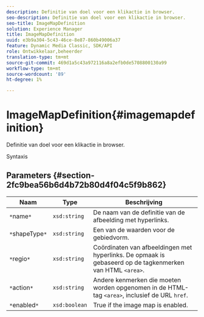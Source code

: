 ```yaml
---
description: Definitie van doel voor een klikactie in browser.
seo-description: Definitie van doel voor een klikactie in browser.
seo-title: ImageMapDefinition
solution: Experience Manager
title: ImageMapDefinition
uuid: e3b9a304-5c43-46ce-8e87-860b49006a37
feature: Dynamic Media Classic, SDK/API
role: Ontwikkelaar,beheerder
translation-type: tm+mt
source-git-commit: 469d1a5c43a972116a8a2efb0de5708800130a99
workflow-type: tm+mt
source-wordcount: '89'
ht-degree: 1%

---
```



# ImageMapDefinition{#imagemapdefinition}

Definitie van doel voor een klikactie in browser.

Syntaxis

## Parameters {#section-2fc9bea56b6d4b72b80d4f04c5f9b862}

| Naam | Type | Beschrijving |
|---|---|---|
| `*`name`*` | `xsd:string` | De naam van de definitie van de afbeelding met hyperlinks. |
| `*`shapeType`*` | `xsd:string` | Een van de waarden voor de gebiedvorm. |
| `*`regio`*` | `xsd:string` | Coördinaten van afbeeldingen met hyperlinks. De opmaak is gebaseerd op de tagkenmerken van HTML `<area>`. |
| `*`action`*` | `xsd:string` | Andere kenmerken die moeten worden opgenomen in de HTML-tag `<area>`, inclusief de URL `href`. |
| `*`enabled`*` | `xsd:boolean` | True if the image map is enabled. |

